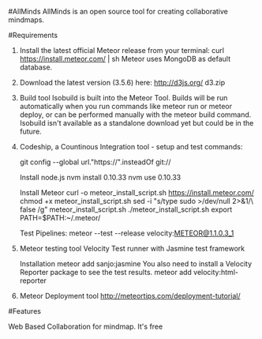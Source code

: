 #AllMinds
AllMinds is an open source tool for creating collaborative mindmaps.


#Requirements

1) Install the latest official Meteor release from your terminal:
	curl https://install.meteor.com/ | sh
	Meteor uses MongoDB as default database.

2) Download the latest version (3.5.6) here:
	http://d3js.org/
	d3.zip

3) Build tool
   Isobuild is built into the Meteor Tool. Builds will be run automatically when you run commands like meteor run or meteor deploy, or can be performed manually with the meteor build command. Isobuild isn't available as a standalone download yet but could be in the future.

 4) Codeship, a Countinous Integration tool - setup and test commands:
 
	git config --global url."https://".insteadOf git://

	Install node.js
	nvm install 0.10.33
	nvm use 0.10.33

	Install Meteor
	curl -o meteor_install_script.sh https://install.meteor.com/
	chmod +x meteor_install_script.sh
	sed -i "s/type sudo >\/dev\/null 2>&1/\ false /g" meteor_install_script.sh
	./meteor_install_script.sh
	export PATH=$PATH:~/.meteor/

	Test Pipelines:
	meteor --test --release velocity:METEOR@1.1.0.3_1

5) Meteor testing tool 
	Velocity Test runner with Jasmine test framework

	Installation
	meteor add sanjo:jasmine
	You also need to install a Velocity Reporter package to see the test results.
	meteor add velocity:html-reporter 

6) Meteor Deployment tool
   http://meteortips.com/deployment-tutorial/


#Features

Web Based Collaboration for mindmap.
It's free



